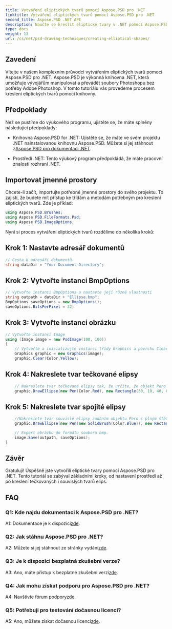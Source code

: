 ```yaml
---
title: Vytváření eliptických tvarů pomocí Aspose.PSD pro .NET
linktitle: Vytváření eliptických tvarů pomocí Aspose.PSD pro .NET
second_title: Aspose.PSD .NET API
description: Naučte se kreslit eliptické tvary v .NET pomocí Aspose.PSD. Podrobný průvodce s příklady kódu. Vytvářejte úžasnou grafiku bez námahy.
type: docs
weight: 13
url: /cs/net/psd-drawing-techniques/creating-elliptical-shapes/
---
```

## Zavedení

Vítejte v našem komplexním průvodci vytvářením eliptických tvarů pomocí Aspose.PSD pro .NET. Aspose.PSD je výkonná knihovna .NET, která umožňuje vývojářům manipulovat a převádět soubory Photoshopu bez potřeby Adobe Photoshop. V tomto tutoriálu vás provedeme procesem kreslení eliptických tvarů pomocí knihovny.

## Předpoklady

Než se pustíme do výukového programu, ujistěte se, že máte splněny následující předpoklady:

- Knihovna Aspose.PSD for .NET: Ujistěte se, že máte ve svém projektu .NET nainstalovanou knihovnu Aspose.PSD. Můžete si jej stáhnout z[Aspose.PSD pro dokumentaci .NET](https://reference.aspose.com/psd/net/).

- Prostředí .NET: Tento výukový program předpokládá, že máte pracovní znalosti rozhraní .NET.

## Importovat jmenné prostory

Chcete-li začít, importujte potřebné jmenné prostory do svého projektu. To zajistí, že budete mít přístup ke třídám a metodám potřebným pro kreslení eliptických tvarů. Zde je příklad:

```csharp
using Aspose.PSD.Brushes;
using Aspose.PSD.FileFormats.Psd;
using Aspose.PSD.ImageOptions;
```

Nyní si proces vytváření eliptických tvarů rozdělíme do několika kroků:

## Krok 1: Nastavte adresář dokumentů

```csharp
// Cesta k adresáři dokumentů.
string dataDir = "Your Document Directory";
```

## Krok 2: Vytvořte instanci BmpOptions

```csharp
// Vytvořte instanci BmpOptions a nastavte její různé vlastnosti
string outpath = dataDir + "Ellipse.bmp";
BmpOptions saveOptions = new BmpOptions();
saveOptions.BitsPerPixel = 32;
```

## Krok 3: Vytvořte instanci obrázku

```csharp
// Vytvořte instanci Image
using (Image image = new PsdImage(100, 100))
{
    // Vytvořte a inicializujte instanci třídy Graphics a povrchu Clear Graphics
    Graphics graphic = new Graphics(image);
    graphic.Clear(Color.Yellow);
```

## Krok 4: Nakreslete tvar tečkované elipsy

```csharp
    // Nakreslete tvar tečkované elipsy tak, že určíte, že objekt Pero má červenou barvu a obklopující obdélník
    graphic.DrawEllipse(new Pen(Color.Red), new Rectangle(30, 10, 40, 80));
```

## Krok 5: Nakreslete tvar spojité elipsy

```csharp
    //Nakreslete tvar souvislé elipsy zadáním objektu Pero s plným štětcem s modrou barvou a obklopujícím obdélníkem
    graphic.DrawEllipse(new Pen(new SolidBrush(Color.Blue)), new Rectangle(10, 30, 80, 40));

    // Export obrázku do formátu souboru bmp.
    image.Save(outpath, saveOptions);
}
```

## Závěr

Gratuluji! Úspěšně jste vytvořili eliptické tvary pomocí Aspose.PSD pro .NET. Tento tutoriál se zabýval základními kroky, od nastavení prostředí až po kreslení tečkovaných i souvislých tvarů elips.

## FAQ

### Q1: Kde najdu dokumentaci k Aspose.PSD pro .NET?

 A1: Dokumentace je k dispozici[zde](https://reference.aspose.com/psd/net/).

### Q2: Jak stáhnu Aspose.PSD pro .NET?

 A2: Můžete si jej stáhnout ze stránky vydání[zde](https://releases.aspose.com/psd/net/).

### Q3: Je k dispozici bezplatná zkušební verze?

 A3: Ano, máte přístup k bezplatné zkušební verzi[zde](https://releases.aspose.com/).

### Q4: Jak mohu získat podporu pro Aspose.PSD pro .NET?

 A4: Navštivte fórum podpory[zde](https://forum.aspose.com/c/psd/34).

### Q5: Potřebuji pro testování dočasnou licenci?

 A5: Ano, můžete získat dočasnou licenci[zde](https://purchase.aspose.com/temporary-license/).